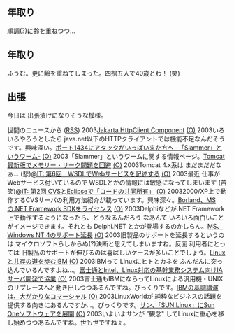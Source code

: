 ## 年取り

順調(?)に齢を重ねつつ…






## 年取り


ふうむ。更に齢を重ねてしまった。四捨五入で40歳とわ！ (笑)

## 出張


今日は 出張漬けになりそうな模様。



世間のニュースから ([RSS](ig030128-news.xml)) 2003[Jakarta HttpClient Component](http://jakarta.apache.org/commons/httpclient/) [(O)](http://jakarta.apache.org/commons/httpclient/) 2003いろいろやろうとしたら java.net以下のHTTPクライアントでは機能不足なんだそうです。興味深い。[ポート1434にアタックがいっぱい来た方へ -「Slammer」というワーム-](http://gigazine.net/News/html/lg/000854.htm) [(O)](http://gigazine.net/News/html/lg/000854.htm) 2003「Slammer」というワームに関する情報ページ。[Tomcat最新版でメモリー・リーク問題を回避](http://itpro.nikkeibp.co.jp/free/NOS/NEWS/20030124/2/) [(O)](http://itpro.nikkeibp.co.jp/free/NOS/NEWS/20030124/2/) 2003Tomcat 4.x系は まだまだだなぁ… (悲)[@IT: 第6回　WSDLでWebサービスを記述する](http://www.atmarkit.co.jp/fjava/rensai2/wbsrvic06/wbsrvic06_0.html) [(O)](http://www.atmarkit.co.jp/fjava/rensai2/wbsrvic06/wbsrvic06_0.html) 2003最近 仕事がWebサービス付いているので WSDLとかの情報には敏感になってしまいます (苦笑)[@IT: 第2回 CVSとEclipseで「コードの共同所有」](http://www.atmarkit.co.jp/fjava/devs/xpd02/xpd02.html) [(O)](http://www.atmarkit.co.jp/fjava/devs/xpd02/xpd02.html) 20032000/XP上で動作するCVSサーバの利用方法紹介が載っています。興味深々。[Borland、MSの.NET Framework SDKをライセンス](http://www.zdnet.co.jp/news/0301/28/nebt_01.html) [(O)](http://www.zdnet.co.jp/news/0301/28/nebt_01.html) 2003Delphiなどが.NET Framework上で動作するようになったら、どうなるんだろう なあんて いろいろ面白いことがイメージできます。それとも Delphi.NET とかが登場するのかしらん。[MS、Windows NT 4のサポート延長](http://www.zdnet.co.jp/news/0301/28/nebt_07.html) [(O)](http://www.zdnet.co.jp/news/0301/28/nebt_07.html) 2003旧製品のサポートを延長するというのは マイクロソフトらしからぬ(?)決断と思えてしまいますね。反面 利用者にとっては 旧製品のサポートが伸びるのは喜ばしいケースが多いことでしょう。[Linuxと共存の道を歩むIBM](http://www.zdnet.co.jp/enterprise/0301/24/epn17.html) [(O)](http://www.zdnet.co.jp/enterprise/0301/24/epn17.html) 2003IBMって Linuxにヒトとカネを ふんだんに突っ込んでいるんですよね…。[富士通とIntel、Linux対応の基幹業務システム向けIAサーバ開発で協業](http://www.zdnet.co.jp/news/0301/24/njbt_01.html) [(O)](http://www.zdnet.co.jp/news/0301/24/njbt_01.html) 2003富士通もIBMにならってLinuxによる汎用機・UNIXのリプレースへと動き出しつつあるんですね。びっくりです。[IBMの基調講演は、大がかりなコマーシャル](http://www.zdnet.co.jp/enterprise/0301/24/epn11.html) [(O)](http://www.zdnet.co.jp/enterprise/0301/24/epn11.html) 2003LinuxWorldが 純粋なビジネスの話題を提供する向きにあるんですか…。びっくりです。[サン、「SUN Linux」にSun Oneソフトウェアを展開](http://www.zdnet.co.jp/enterprise/0301/24/epn14.html) [(O)](http://www.zdnet.co.jp/enterprise/0301/24/epn14.html) 2003いよいよサンが "観念" してLinuxに重心を移し始めつつあるんですね。世も世ですねぇ。
